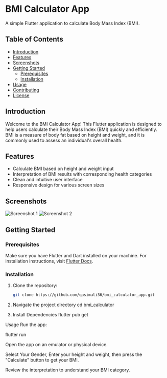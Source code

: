 # BMI Calculator App

A simple Flutter application to calculate Body Mass Index (BMI).

## Table of Contents

- [Introduction](#introduction)
- [Features](#features)
- [Screenshots](#screenshots)
- [Getting Started](#getting-started)
  - [Prerequisites](#prerequisites)
  - [Installation](#installation)
- [Usage](#usage)
- [Contributing](#contributing)
- [License](#license)

## Introduction

Welcome to the BMI Calculator App! This Flutter application is designed to help users calculate their Body Mass Index (BMI) quickly and efficiently. BMI is a measure of body fat based on height and weight, and it is commonly used to assess an individual's overall health.

## Features

- Calculate BMI based on height and weight input
- Interpretation of BMI results with corresponding health categories
- Clean and intuitive user interface
- Responsive design for various screen sizes

## Screenshots

![Screenshot 1](screenshots/screenshot1.png)
![Screenshot 2](screenshots/screenshot2.png)

## Getting Started

### Prerequisites

Make sure you have Flutter and Dart installed on your machine. For installation instructions, visit [Flutter Docs](https://flutter.dev/docs/get-started/install).

### Installation

1. Clone the repository:

   ```bash
   git clone https://github.com/qasimali36/bmi_calculator_app.git

2. Navigate the project directory
   cd bmi_calculator

3. Install Dependencies
   flutter pub get

Usage
Run the app:

flutter run

Open the app on an emulator or physical device.

Select Your Gender, Enter your height and weight, then press the "Calculate" button to get your BMI.

Review the interpretation to understand your BMI category.

